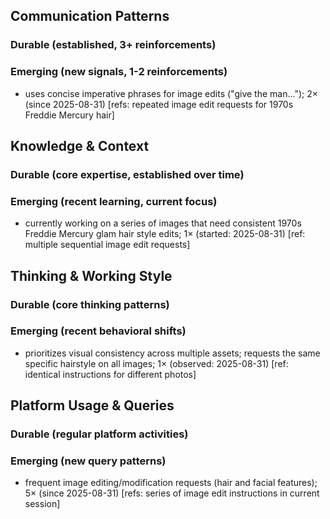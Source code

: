 ## Communication Patterns
### Durable (established, 3+ reinforcements)

### Emerging (new signals, 1-2 reinforcements)
- uses concise imperative phrases for image edits ("give the man..."); 2× (since 2025-08-31) [refs: repeated image edit requests for 1970s Freddie Mercury hair]

## Knowledge & Context
### Durable (core expertise, established over time)

### Emerging (recent learning, current focus)
- currently working on a series of images that need consistent 1970s Freddie Mercury glam hair style edits; 1× (started: 2025-08-31) [ref: multiple sequential image edit requests]

## Thinking & Working Style
### Durable (core thinking patterns)

### Emerging (recent behavioral shifts)
- prioritizes visual consistency across multiple assets; requests the same specific hairstyle on all images; 1× (observed: 2025-08-31) [ref: identical instructions for different photos]

## Platform Usage & Queries
### Durable (regular platform activities)

### Emerging (new query patterns)
- frequent image editing/modification requests (hair and facial features); 5× (since 2025-08-31) [refs: series of image edit instructions in current session]
